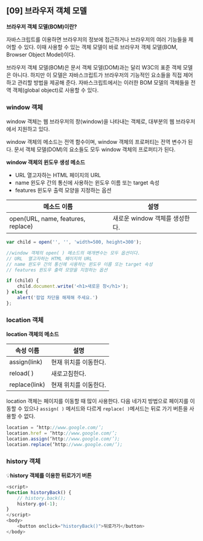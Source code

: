 ## [09] 브라우저 객체 모델

**브라우저 객체 모델(BOM)이란?**

자바스크립트를 이용하면 브라우저의 정보에 접근하거나 브라우저의 여러 기능들을 제어할 수 있다.
이때 사용할 수 있는 객체 모델이 바로 브라우저 객체 모델(BOM, Browser Object Model)이다.

브라우저 객체 모델(BOM)은 문서 객체 모델(DOM)과는 달리 W3C의 표준 객체 모델은 아니다.
하지만 이 모델은 자바스크립트가 브라우저의 기능적인 요소들을 직접 제어하고 관리할 방법을 제공해 준다. 자바스크립트에서는 이러한 BOM 모델의 객체들을 전역 객체(global object)로 사용할 수 있다.

### window 객체

window 객체는 웹 브라우저의 창(window)을 나타내는 객체로, 대부분의 웹 브라우저에서 지원하고 있다.

window 객체의 메소드는 전역 함수이며, window 객체의 프로퍼티는 전역 변수가 된다. 문서 객체 모델(DOM)의 요소들도 모두 window 객체의 프로퍼티가 된다.

**window 객체의 윈도우 생성 메소드**

- URL  열고자하는 HTML 페이지의 URL
- name  윈도우 간의 통신에 사용하는 윈도우 이름 또는 target 속성
- features  윈도우 출력 모양을 지정하는 옵션

| 메소드 이름                        | 설명                           |
| ---------------------------------- | ------------------------------ |
| open(URL, name, features, replace) | 새로운 window 객체를 생성한다. |

```javascript
var child = open('', '', 'width=500, height=300');

//window 객체의 open( ) 메소드의 매개변수는 모두 옵션이다.
// URL	열고자하는 HTML 페이지의 URL
// name	윈도우 간의 통신에 사용하는 윈도우 이름 또는 target 속성
// features	윈도우 출력 모양을 지정하는 옵션

if (child) {
    child.document.write('<h1>새로운 창</h1>');
} else {
    alert('팝업 차단을 해제해 주세요.')
};
```



### location 객체

**location 객체의 메소드**

| 속성 이름     | 설명                  |
| ------------- | --------------------- |
| assign(link)  | 현재 위치를 이동한다. |
| reload( )     | 새로고침한다.         |
| replace(link) | 현재 위치를 이동한다. |

location 객체는 페이지를 이동할 때 많이 사용한다. 다음 네가지 방법으로 페이지를 이동할 수 있으나 `assign( )` 메서드와 다르게 `replace( )`메서드는 뒤로 가기 버튼을 사용할 수 없다.

```javascript
location = ‘http://www.google.com/’;
location.href = ‘http://www.google.com/’;
location.assign(‘http://www.google.com/’);
location.replace(‘http://www.google.com/’);
```



### history 객체

💡**history 객체를 이용한 뒤로가기 버튼**

```javascript
<script>
function historyBack() {
    // history.back();
    history.go(-1);
}
</script>
<body>
    <button onclick="historyBack()">뒤로가기</button>
</body>
```

